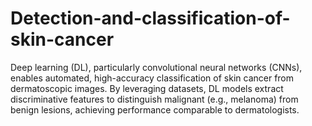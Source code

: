 # Detection-and-classification-of-skin-cancer
Deep learning (DL), particularly convolutional neural networks (CNNs), enables automated, high-accuracy classification of skin cancer from dermatoscopic images. By leveraging datasets, DL models extract discriminative features to distinguish malignant (e.g., melanoma) from benign lesions, achieving performance comparable to dermatologists.
